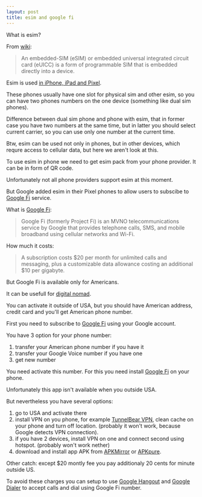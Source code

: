 ```yaml
---
layout: post
title: esim and google fi
---
```


What is esim?

From [wiki](https://en.wikipedia.org/wiki/SIM_card#Embedded-SIM):

> An embedded-SIM (eSIM) or embedded universal integrated circuit card (eUICC) is a form of programmable SIM that is embedded directly into a device.

Esim is used [in iPhone, iPad and Pixel](https://www.pocket-lint.com/phones/news/134640-what-is-an-esim-and-how-will-it-change-connected-devices-for-the-better).

These phones usually have one slot for physical sim and other esim, so you can have two phones numbers on the one device (something like dual sim phones).

Difference between dual sim phone and phone with esim, that in former case you have two numbers at the same time, but in latter you should select current carrier, so you can use only one number at the current time.

Btw, esim can be used not only in phones, but in other devices, which requre access to cellular data, but here we aren't look at this.

To use esim in phone we need to get esim pack from your phone provider. It can be in form of QR code.

Unfortunately not all phone providers support esim at this moment.

But Google added esim in their Pixel phones to allow users to subscibe to [Google Fi](https://fi.google.com) service.

What is [Google Fi](https://en.wikipedia.org/wiki/Google_Fi):

> Google Fi (formerly Project Fi) is an MVNO telecommunications service by Google that provides telephone calls, SMS, and mobile broadband using cellular networks and Wi-Fi.

How much it costs:

> A subscription costs $20 per month for unlimited calls and messaging, plus a customizable data allowance costing an additional $10 per gigabyte. 

But Google Fi is available only for Americans.

It can be usefull for [digital nomad](https://medium.com/@panteliszirinis/project-fi-activating-internationally-and-using-it-as-a-digital-nomad-on-nexus-and-iphone-687b04f4cf32).

You can activate it outside of USA, but you should have American address, credit card and you'll get American phone number.

First you need to subscribe to [Google Fi](https://fi.google.com) using your Google account.

You have 3 option for your phone number:

1. transfer your American phone number if you have it
2. transfer your Google Voice number if you have one
3. get new number

You need activate this number. For this you need install [Google Fi](https://play.google.com/store/apps/details?id=com.google.android.apps.tycho) on your phone.

Unfortunately this app isn't available when you outside USA.

But nevertheless you have several options:

1. go to USA and activate there
2. install VPN on you phone, for example [TunnelBear VPN](https://play.google.com/store/apps/details?id=com.tunnelbear.android), clean cache on your phone and turn off location. (probably it won't work, because Google detects VPN connection).
3. if you have 2 devices, install VPN on one and connect second using hotspot. (probably won't work nether)
4. download and install app APK from [APKMirror](https://www.apkmirror.com/) or [APKpure](https://apkpure.com/).

Other catch: except $20 montly fee you pay additionaly 20 cents for minute outside US.

To avoid these charges you can setup to use [Google Hangout](https://play.google.com/store/apps/details?id=com.google.android.talk) and [Google Dialer](https://play.google.com/store/apps/details?id=com.google.android.dialer) to accept calls and dial using Google Fi number.
